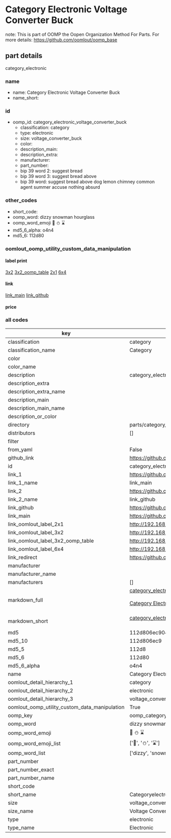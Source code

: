# Category Electronic Voltage Converter Buck  

note: This is part of OOMP the Oopen Organization Method For Parts. For more details: https://github.com/oomlout/oomp_base

##  part details
  



category_electronic



### name
* name: Category Electronic Voltage Converter Buck
* name_short: 
### id
* oomp_id: category_electronic_voltage_converter_buck
  * classification: category
  * type: electronic
  * size: voltage_converter_buck
  * color: 
  * description_main: 
  * description_extra: 
  * manufacturer: 
  * part_number: 
  * bip 39 word 2: suggest bread
  * bip 39 word 3: suggest bread above
  * bip 39 word: suggest bread above dog lemon chimney common agent summer accuse nothing absurd

### other_codes
* short_code: 
* oomp_word: dizzy snowman hourglass
* oomp_word_emoji :dizzy: :snowman: :hourglass:
* md5_6_alpha: o4n4
* md5_6: 112d80






### oomlout_oomp_utility_custom_data_manipulation
#### label print
[3x2](http://192.168.1.245:1112/?label=oomp%20o4n4)
[3x2_oomp_table](http://192.168.1.108:1112/?label=oomp%20o4n4)
[2x1](http://192.168.1.242:1112/?label=oomp%20o4n4)
[6x4](http://192.168.1.55:1112/?label=oomp%20o4n4)    

#### link

[link_main](https://github.com/oomlout/oomlout_oomp_version_1_messy/tree/main/parts/category_electronic_voltage_converter_buck) [link_github](https://github.com/oomlout/oomlout_oomp_version_1_messy/tree/main/parts/category_electronic_voltage_converter_buck)                             

#### price







### all codes 
| key | value |  
| --- | --- |  
| classification | category |  
| classification_name | Category |  
| color |  |  
| color_name |  |  
| description | category_electronic |  
| description_extra |  |  
| description_extra_name |  |  
| description_main |  |  
| description_main_name |  |  
| description_or_color |   |  
| directory | parts/category_electronic_voltage_converter_buck |  
| distributors | [] |  
| filter |  |  
| from_yaml | False |  
| github_link | https://github.com/oomlout/oomlout_oomp_part_src/tree/main/parts/category_electronic_voltage_converter_buck |  
| id | category_electronic_voltage_converter_buck |  
| link_1 | https://github.com/oomlout/oomlout_oomp_version_1_messy/tree/main/parts/category_electronic_voltage_converter_buck |  
| link_1_name | link_main |  
| link_2 | https://github.com/oomlout/oomlout_oomp_version_1_messy/tree/main/parts/category_electronic_voltage_converter_buck |  
| link_2_name | link_github |  
| link_github | https://github.com/oomlout/oomlout_oomp_version_1_messy/tree/main/parts/category_electronic_voltage_converter_buck |  
| link_main | https://github.com/oomlout/oomlout_oomp_version_1_messy/tree/main/parts/category_electronic_voltage_converter_buck |  
| link_oomlout_label_2x1 | http://192.168.1.242:1112/?label=oomp%20o4n4 |  
| link_oomlout_label_3x2 | http://192.168.1.245:1112/?label=oomp%20o4n4 |  
| link_oomlout_label_3x2_oomp_table | http://192.168.1.108:1112/?label=oomp%20o4n4 |  
| link_oomlout_label_6x4 | http://192.168.1.55:1112/?label=oomp%20o4n4 |  
| link_redirect | https://github.com/oomlout/oomlout_oomp_version_1_messy/tree/main/parts/category_electronic_voltage_converter_buck |  
| manufacturer |  |  
| manufacturer_name |  |  
| manufacturers | [] |  
| markdown_full | [category_electronic_voltage_converter_buck](none)<br>[](none)<br>[Category Electronic Voltage Converter Buck](none)<br><br> |  
| markdown_short | [category_electronic_voltage_converter_buck](none)<br><br> |  
| md5 | 112d806ec904e5cca03fe4080106dec7 |  
| md5_10 | 112d806ec9 |  
| md5_5 | 112d8 |  
| md5_6 | 112d80 |  
| md5_6_alpha | o4n4 |  
| name | Category Electronic Voltage Converter Buck |  
| oomlout_detail_hierarchy_1 | category |  
| oomlout_detail_hierarchy_2 | electronic |  
| oomlout_detail_hierarchy_3 | voltage_converter_buck |  
| oomlout_oomp_utility_custom_data_manipulation | True |  
| oomp_key | oomp_category_electronic_voltage_converter_buck |  
| oomp_word | dizzy snowman hourglass |  
| oomp_word_emoji | :dizzy: :snowman: :hourglass: |  
| oomp_word_emoji_list | [':dizzy:', ':snowman:', ':hourglass:'] |  
| oomp_word_list | ['dizzy', 'snowman', 'hourglass'] |  
| part_number |  |  
| part_number_exact |  |  
| part_number_name |  |  
| short_code |  |  
| short_name | Categoryelectronic |  
| size | voltage_converter_buck |  
| size_name | Voltage Converter Buck |  
| type | electronic |  
| type_name | Electronic |  

